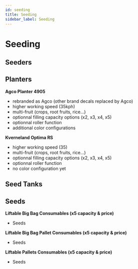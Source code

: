 ```yaml
---
id: seeding
title: Seeding
sidebar_label: Seeding
---
```

# Seeding

## Seeders



## Planters

**Agco Planter 4905**
- rebranded as Agco (other brand decals replaced by Agco)
- higher working speed (35kph)
- multi-fruit (crops, root fruits, rice...)
- optionnal filling capacity options (x2, x3, x4, x5)
- optionnal roller function
- additional color configurations

**Kverneland Optima RS**
- higher working speed (35)
- multi-fruit (crops, root fruits, rice...)
- optionnal filling capacity options (x2, x3, x4, x5)
- optionnal roller function
- no color configuration yet

## Seed Tanks



## Seeds

**Liftable Big Bag Consumables (x5 capacity & price)**
- Seeds

**Liftable Big Bag Pallet Consumables (x5 capacity & price)**
- Seeds

**Liftable Pallets Consumables (x5 capacity & price)**
- Seeds
